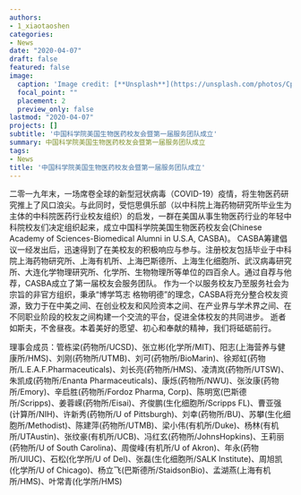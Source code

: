 ```yaml
---
authors:
- 1_xiaotaoshen
categories:
- News
date: "2020-04-07"
draft: false
featured: false
image:
  caption: 'Image credit: [**Unsplash**](https://unsplash.com/photos/CpkOjOcXdUY)'
  focal_point: ""
  placement: 2
  preview_only: false
lastmod: "2020-04-07"
projects: []
subtitle: '中国科学院美国生物医药校友会暨第一届服务团队成立'
summary: 中国科学院美国生物医药校友会暨第一届服务团队成立
tags:
- News
title: '中国科学院美国生物医药校友会暨第一届服务团队成立'
---
```


二零一九年末，一场席卷全球的新型冠状病毒（COVID-19）疫情，将生物医药研究推上了风口浪尖。与此同时，受恺思俱乐部（以中科院上海药物研究所毕业生为主体的中科院医药行业校友组织）的启发，一群在美国从事生物医药行业的年轻中科院校友们决定组织起来，成立中国科学院美国生物医药校友会(Chinese Academy of Sciences-Biomedical Alumni in U.S.A, CASBA)。
    CASBA筹建倡议一经发出后，迅速得到了在美校友的积极响应与参与。注册校友包括毕业于中科院上海药物研究所、上海有机所、上海巴斯德所、上海生化细胞所、武汉病毒研究所、大连化学物理研究所、化学所、生物物理所等单位的四百余人。通过自荐与他荐，CASBA成立了第一届校友会服务团队。
作为一个以服务校友乃至服务社会为宗旨的非官方组织，秉承“博学笃志 格物明德”的理念，CASBA将充分整合校友资源，致力于在中美之间、在创业校友和风险资本之间、在产业界与学术界之间、在不同职业阶段的校友之间构建一个交流的平台，促进全体校友的共同进步。
   逝者如斯夫，不舍昼夜。本着美好的愿望、初心和奉献的精神，我们将砥砺前行。
   
理事会成员：管栋梁(药物所/UCSD)、张立彬(化学所/MIT)、阳志(上海营养与健康所/HMS)、刘刚(药物所/UTMB)、刘可(药物所/BioMarin)、徐郑虹(药物所/L.E.A.F.Pharmaceuticals)、刘长亮(药物所/HMS)、凌清岚(药物所/UTSW)、朱凯成(药物所/Enanta Pharmaceuticals)、康烁(药物所/NWU)、张汝康(药物所/Emory)、辛启胜(药物所/Fordoz Pharma, Corp)、陈明宽(巴斯德所/Scripps)、姜蓉嵘(药物所/Eisai)、齐俊鹏(生化细胞所/Scripps FL)、曹亚强(计算所/NIH)、许新秀(药物所/U of Pittsburgh)、刘幸(药物所/BU)、苏攀(生化细胞所/Methodist)、陈建萍(药物所/UTMB)、梁小伟(有机所/Duke)、杨林(有机所/UTAustin)、张纹豪(有机所/UCB)、冯红玄(药物所/JohnsHopkins)、王莉丽(药物所/U of South Carolina)、周俊峰(有机所/U of Akron)、年永(药物所/UIUC)、石松(化学所/U of Del)、张磊(生化细胞所/SALK Institute)、周旭凯(化学所/U of Chicago)、杨立飞(巴斯德所/StaidsonBio)、孟湖燕(上海有机所/HMS)、叶常青(化学所/HMS)